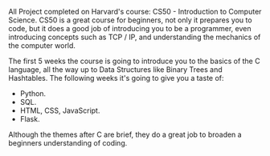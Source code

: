 All Project completed on Harvard's course: CS50 - Introduction to Computer Science.
  CS50 is a great course for beginners, not only it prepares you to code, but it does a good job of introducing you to be a programmer, even introducing concepts such as TCP / IP, and understanding the mechanics of the computer world. 
  
  The first 5 weeks the course is going to introduce you to the basics of the C language, all the way up to Data Structures like Binary Trees and Hashtables.
  The following weeks it's going to give you a taste of:
  - Python.
  - SQL.
  - HTML, CSS, JavaScript.
  - Flask.
  
  Although the themes after C are brief, they do a great job to broaden a beginners understanding of coding.
